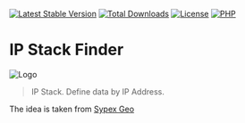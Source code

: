 [![Latest Stable Version](https://img.shields.io/packagist/v/ipstack/finder.svg?style=flat-square)](https://packagist.org/packages/ipstack/finder)
[![Total Downloads](https://img.shields.io/packagist/dt/ipstack/finder.svg?style=flat-square)](https://packagist.org/packages/ipstack/finder/stats)
[![License](https://img.shields.io/packagist/l/ipstack/finder.svg?style=flat-square)](https://github.com/ipstack/finder/blob/master/LICENSE)
[![PHP](https://img.shields.io/packagist/php-v/ipstack/finder.svg?style=flat-square)](https://php.net)

# IP Stack Finder
![Logo](https://github.com/ipstack/finder/wiki/img/logo.png)

> IP Stack. Define data by IP Address.

The idea is taken from [Sypex Geo](https://sypexgeo.net)
